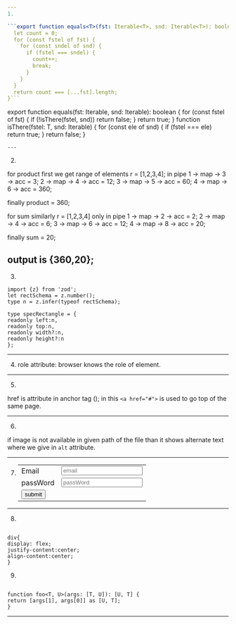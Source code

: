 ```yaml
---
1.

```export function equals<T>(fst: Iterable<T>, snd: Iterable<T>): boolean {
  let count = 0;
  for (const fstel of fst) {
    for (const sndel of snd) {
      if (fstel === sndel) {
        count++;
        break;
      }
    }
  }
  return count === [...fst].length;
}```

```

export function equals<T>(fst: Iterable<T>, snd: Iterable<T>): boolean {
  for (const fstel of fst) {
    if (!isThere(fstel, snd)) return false;
  }
  return true;
}
function isThere<T>(fstel: T, snd: Iterable<T>) {
  for (const ele of snd) {
    if (fstel === ele) return true;
  }
  return false;
}
```
---
```


2.

for product
first we get range of elements r = [1,2,3,4];
in pipe
1 -> map -> 3 -> acc = 3;
2 -> map -> 4 -> acc = 12;
3 -> map -> 5 -> acc = 60;
4 -> map -> 6 -> acc = 360;

finally product = 360;

for sum
similarly r = [1,2,3,4] only
in pipe
1 -> map -> 2 -> acc = 2;
2 -> map -> 4 -> acc = 6;
3 -> map -> 6 -> acc = 12;
4 -> map -> 8 -> acc = 20;

finally sum = 20;

## output is {360,20};

3.

```
import {z} from 'zod';
let rectSchema = z.number();
type n = z.infer(typeof rectSchema);

type specRectangle = {
readonly left:n,
readonly top:n,
readonly width?:n,
readonly height?:n
};

```

---

4.  role attribute: browser knows the role of element.

---

5.

href is attribute in anchor tag (<a>);
in this `<a href="#">` is used to go top of the same page.

---

6.

if image is not available in given path of the file than it shows alternate text
where we give in `alt` attribute.

---

7.  <!DOCTYPE html>
    <html lang="en">
    <head>
      <meta charset="UTF-8">
      <meta http-equiv="X-UA-Compatible" content="IE=edge">
      <meta name="viewport" content="width=device-width, initial-scale=1.0">
      <title>logIN</title>
    </head>
    <body>
    <form action="">
      <table>
        <tr>
          <td>
            <label for="email">Email</label>
          </td>
          <td>
            <input type="email" placeholder="email" required><br>
          </td>
        </tr>
        <tr>
          <td>
            <label for="passWord">passWord</label>
          </td>
          <td>
            <input type="password" placeholder="passWord" required>
          </td>
        </tr>
        <tr>
          <td>
            <button type="submit">submit</button>
          </td>
        </tr>
      </table>

</form>
</body>
</html>

---

8.

```

div{
display: flex;
justify-content:center;
align-content:center;
}

```

9.

```

function foo<T, U>(args: [T, U]): [U, T] {
return [args[1], args[0]] as [U, T];
}

```

---
